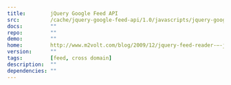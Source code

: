 ```yaml
---
title:        jQuery Google Feed API
src:          /cache/jquery-google-feed-api/1.0/javascripts/jquery-google-feed-api.js
docs:         ""
repo:         ""
demo:         ""
home:         http://www.m2volt.com/blog/2009/12/jquery-feed-reader-–-jgfeed/
version:      ""
tags:         [feed, cross domain]
description:  ""
dependencies: ""
---
```


